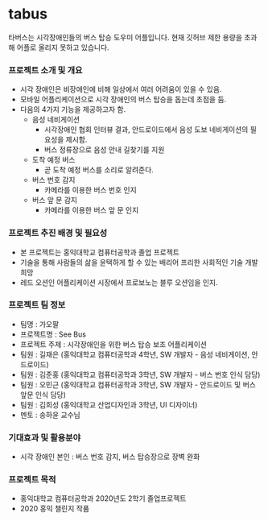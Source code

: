 # tabus
타버스는 시각장애인들의 버스 탑승 도우미 어플입니다. 현재 깃허브 제한 용량을 초과해 어플로 올리지 못하고 있습니다.
### **프로젝트 소개 및 개요**

- 시각 장애인은 비장애인에 비해 일상에서 여러 어려움이 있을 수 있음.
- 모바일 어플리케이션으로 시각 장애인의 버스 탑승을 돕는데  초점을 둠.
- 다음의 4가지 기능을 제공하고자 함.
    - 음성 네비게이션
        - 시각장애인 협회 인터뷰 결과, 안드로이드에서 음성 도보 네비게이션의 필요성을 제시함.
        - 버스 정류장으로 음성 안내 길찾기를 지원
    - 도착 예정 버스
        - 곧 도착 예정 버스를 소리로 알려준다.
    - 버스 번호 감지
        - 카메라를 이용한 버스 번호 인지
    - 버스  앞 문  감지
        - 카메라를 이용한 버스 앞 문 인지

### **프로젝트 추진 배경 및 필요성**

- 본 프로젝트는 홍익대학교 컴퓨터공학과 졸업 프로젝트
- 기술을 통해 사람들의 삶을 윤택하게 할 수 있는 배리어 프리한 사회적인 기술 개발 희망
- 레드 오션인 어플리케이션 시장에서 프로보노는 블루 오션임을 인지.

### **프로젝트 팀 정보**

- 팀명 : 가오팔
- 프로젝트명 : See Bus
- 프로젝트 주제 : 시각장애인을 위한  버스 탑승 보조 어플리케이션
- 팀원 : 길재은  (홍익대학교 컴퓨터공학과 4학년, SW 개발자 - 음성 네비게이션, 안드로이드)
- 팀원 : 김준홍  (홍익대학교 컴퓨터공학과 3학년, SW 개발자 - 버스 번호 인식 담당)
- 팀원 : 오민근 (홍익대학교  컴퓨터공학과 3학년, SW 개발자 - 안드로이드 및 버스 앞문 인식 담당)
- 팀원 : 김희성 (홍익대학교 산업디자인과 3학년, UI 디자이너)
- 멘토 : 송하윤 교수님

### **기대효과 및 활용분야**

- 시각 장애인 본인 : 버스 번호 감지,  버스 탑승장으로 장벽 완화


### **프로젝트 목적**

- 홍익대학교 컴퓨터공학과 2020년도 2학기 졸업프로젝트
- 2020  홍익 챌린지 작품
